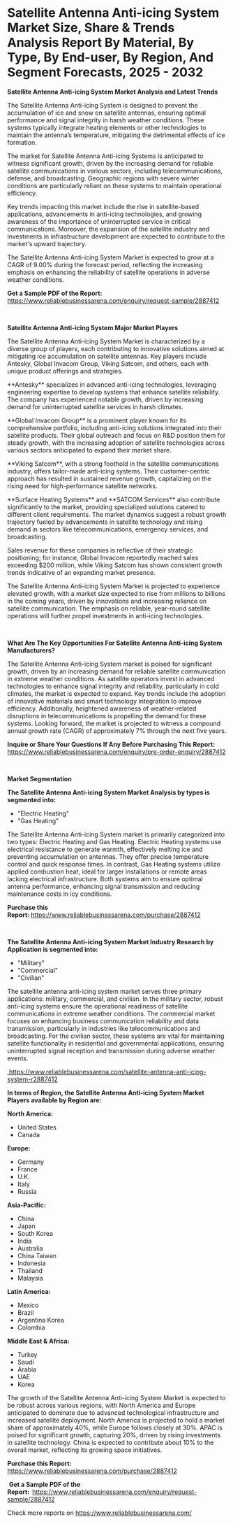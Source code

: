 <p><h1>Satellite Antenna Anti-icing System Market Size, Share & Trends Analysis Report By Material, By Type, By End-user, By Region, And Segment Forecasts, 2025 - 2032</h1></p><p><strong>Satellite Antenna Anti-icing System Market Analysis and Latest Trends</strong></p>
<p><p>The Satellite Antenna Anti-icing System is designed to prevent the accumulation of ice and snow on satellite antennas, ensuring optimal performance and signal integrity in harsh weather conditions. These systems typically integrate heating elements or other technologies to maintain the antenna’s temperature, mitigating the detrimental effects of ice formation.</p><p>The market for Satellite Antenna Anti-icing Systems is anticipated to witness significant growth, driven by the increasing demand for reliable satellite communications in various sectors, including telecommunications, defense, and broadcasting. Geographic regions with severe winter conditions are particularly reliant on these systems to maintain operational efficiency.</p><p>Key trends impacting this market include the rise in satellite-based applications, advancements in anti-icing technologies, and growing awareness of the importance of uninterrupted service in critical communications. Moreover, the expansion of the satellite industry and investments in infrastructure development are expected to contribute to the market's upward trajectory. </p><p>The Satellite Antenna Anti-icing System Market is expected to grow at a CAGR of 9.00% during the forecast period, reflecting the increasing emphasis on enhancing the reliability of satellite operations in adverse weather conditions.</p></p>
<p><strong>Get a Sample PDF of the Report:&nbsp;</strong> <a href="https://www.reliablebusinessarena.com/enquiry/request-sample/2887412?utm_campaign=2992&utm_medium=2&utm_source=Github&utm_content=ia&utm_term=14032025&utm_id=satellite-antenna-anti-icing-system">https://www.reliablebusinessarena.com/enquiry/request-sample/2887412</a></p>
<p>&nbsp;</p>
<p><strong>Satellite Antenna Anti-icing System Major Market Players</strong></p>
<p><p>The Satellite Antenna Anti-icing System Market is characterized by a diverse group of players, each contributing to innovative solutions aimed at mitigating ice accumulation on satellite antennas. Key players include Antesky, Global Invacom Group, Viking Satcom, and others, each with unique product offerings and strategies.</p><p>**Antesky** specializes in advanced anti-icing technologies, leveraging engineering expertise to develop systems that enhance satellite reliability. The company has experienced notable growth, driven by increasing demand for uninterrupted satellite services in harsh climates.</p><p>**Global Invacom Group** is a prominent player known for its comprehensive portfolio, including anti-icing solutions integrated into their satellite products. Their global outreach and focus on R&D position them for steady growth, with the increasing adoption of satellite technologies across various sectors anticipated to expand their market share.</p><p>**Viking Satcom**, with a strong foothold in the satellite communications industry, offers tailor-made anti-icing systems. Their customer-centric approach has resulted in sustained revenue growth, capitalizing on the rising need for high-performance satellite networks.</p><p>**Surface Heating Systems** and **SATCOM Services** also contribute significantly to the market, providing specialized solutions catered to different client requirements. The market dynamics suggest a robust growth trajectory fueled by advancements in satellite technology and rising demand in sectors like telecommunications, emergency services, and broadcasting.</p><p>Sales revenue for these companies is reflective of their strategic positioning; for instance, Global Invacom reportedly reached sales exceeding $200 million, while Viking Satcom has shown consistent growth trends indicative of an expanding market presence.</p><p>The Satellite Antenna Anti-icing System Market is projected to experience elevated growth, with a market size expected to rise from millions to billions in the coming years, driven by innovations and increasing reliance on satellite communication. The emphasis on reliable, year-round satellite operations will further propel investments in anti-icing technologies.</p></p>
<p>&nbsp;</p>
<p><strong>What Are The Key Opportunities For Satellite Antenna Anti-icing System Manufacturers?</strong></p>
<p><p>The Satellite Antenna Anti-icing System market is poised for significant growth, driven by an increasing demand for reliable satellite communication in extreme weather conditions. As satellite operators invest in advanced technologies to enhance signal integrity and reliability, particularly in cold climates, the market is expected to expand. Key trends include the adoption of innovative materials and smart technology integration to improve efficiency. Additionally, heightened awareness of weather-related disruptions in telecommunications is propelling the demand for these systems. Looking forward, the market is projected to witness a compound annual growth rate (CAGR) of approximately 7% through the next five years.</p></p>
<p><strong>Inquire or Share Your Questions If Any Before Purchasing This Report:</strong> <a href="https://www.reliablebusinessarena.com/enquiry/pre-order-enquiry/2887412?utm_campaign=2992&utm_medium=2&utm_source=Github&utm_content=ia&utm_term=14032025&utm_id=satellite-antenna-anti-icing-system">https://www.reliablebusinessarena.com/enquiry/pre-order-enquiry/2887412</a></p>
<p>&nbsp;</p>
<p><strong>Market Segmentation</strong></p>
<p><strong>The Satellite Antenna Anti-icing System Market Analysis by types is segmented into:</strong></p>
<p><ul><li>"Electric Heating"</li><li>"Gas Heating"</li></ul></p>
<p><p>The Satellite Antenna Anti-icing System market is primarily categorized into two types: Electric Heating and Gas Heating. Electric Heating systems use electrical resistance to generate warmth, effectively melting ice and preventing accumulation on antennas. They offer precise temperature control and quick response times. In contrast, Gas Heating systems utilize applied combustion heat, ideal for larger installations or remote areas lacking electrical infrastructure. Both systems aim to ensure optimal antenna performance, enhancing signal transmission and reducing maintenance costs in icy conditions.</p></p>
<p><strong>Purchase this Report:&nbsp;</strong><a href="https://www.reliablebusinessarena.com/purchase/2887412?utm_campaign=2992&utm_medium=2&utm_source=Github&utm_content=ia&utm_term=14032025&utm_id=satellite-antenna-anti-icing-system">https://www.reliablebusinessarena.com/purchase/2887412</a></p>
<p>&nbsp;</p>
<p><strong>The Satellite Antenna Anti-icing System Market Industry Research by Application is segmented into:</strong></p>
<p><ul><li>"Military"</li><li>"Commercial"</li><li>"Civilian"</li></ul></p>
<p><p>The satellite antenna anti-icing system market serves three primary applications: military, commercial, and civilian. In the military sector, robust anti-icing systems ensure the operational readiness of satellite communications in extreme weather conditions. The commercial market focuses on enhancing business communication reliability and data transmission, particularly in industries like telecommunications and broadcasting. For the civilian sector, these systems are vital for maintaining satellite functionality in residential and governmental applications, ensuring uninterrupted signal reception and transmission during adverse weather events.</p></p>
<p><a href="https://www.reliablebusinessarena.com/satellite-antenna-anti-icing-system-r2887412?utm_campaign=2992&utm_medium=2&utm_source=Github&utm_content=ia&utm_term=14032025&utm_id=satellite-antenna-anti-icing-system">&nbsp;https://www.reliablebusinessarena.com/satellite-antenna-anti-icing-system-r2887412</a></p>
<p><strong>In terms of Region, the Satellite Antenna Anti-icing System Market Players available by Region are:</strong></p>
<p>
    <p> <strong> North America: </strong>
        <ul>
            <li>United States</li>
            <li>Canada</li>
        </ul>
        </p> 
    <p> <strong> Europe: </strong>
        <ul>
            <li>Germany</li>
            <li>France</li>
            <li>U.K.</li>
            <li>Italy</li>
            <li>Russia</li>
        </ul>
        </p> 
    <p> <strong> Asia-Pacific: </strong>
        <ul>
            <li>China</li>
            <li>Japan</li>
            <li>South Korea</li>
            <li>India</li>
            <li>Australia</li>
            <li>China Taiwan</li>
            <li>Indonesia</li>
            <li>Thailand</li>
            <li>Malaysia</li>
        </ul>
        </p> 
    <p> <strong> Latin America: </strong>
        <ul>
            <li>Mexico</li>
            <li>Brazil</li>
            <li>Argentina Korea</li>
            <li>Colombia</li>
        </ul>
        </p> 
    <p> <strong> Middle East & Africa: </strong>
        <ul>
            <li>Turkey</li>
            <li>Saudi</li>
            <li>Arabia</li>
            <li>UAE</li>
            <li>Korea</li>
        </ul>
    </p>
    </p>
<p><p>The growth of the Satellite Antenna Anti-icing System Market is expected to be robust across various regions, with North America and Europe anticipated to dominate due to advanced technological infrastructure and increased satellite deployment. North America is projected to hold a market share of approximately 40%, while Europe follows closely at 30%. APAC is poised for significant growth, capturing 20%, driven by rising investments in satellite technology. China is expected to contribute about 10% to the overall market, reflecting its growing space initiatives.</p></p>
<p><strong>Purchase this Report: </strong><a href="https://www.reliablebusinessarena.com/purchase/2887412?utm_campaign=2992&utm_medium=2&utm_source=Github&utm_content=ia&utm_term=14032025&utm_id=satellite-antenna-anti-icing-system">https://www.reliablebusinessarena.com/purchase/2887412</a></p>
<p>&nbsp;<strong>Get a Sample PDF of the Report:&nbsp;&nbsp;</strong><a href="https://www.reliablebusinessarena.com/enquiry/request-sample/2887412?utm_campaign=2992&utm_medium=2&utm_source=Github&utm_content=ia&utm_term=14032025&utm_id=satellite-antenna-anti-icing-system">https://www.reliablebusinessarena.com/enquiry/request-sample/2887412</a></p>
<p><strong></strong></p>
<p>Check more reports on <a href="https://www.reliablebusinessarena.com/?utm_campaign=2992&utm_medium=2&utm_source=Github&utm_content=ia&utm_term=14032025&utm_id=satellite-antenna-anti-icing-system">https://www.reliablebusinessarena.com/</a></p>